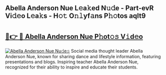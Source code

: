 ## Abella Anderson Nue L𝚎a𝚔ed N𝚞𝚍e - Part-evR Vi𝚍𝚎o L𝚎a𝚔s - H𝚘𝚝 O𝚗𝚕yf𝚊ns P𝚑𝚘tos aqIt9

# <h2><a href="http://kf42zx5.oniu.top/?m=Abella+Anderson+Nue">🔗👉 🔴 Abella Anderson Nue P𝚑ot𝚘𝚜 V𝚒d𝚎o</a></h2>

[![Abella Anderson Nue Nu𝚍e𝚜](https://i.imgur.com/0qMVB7G.gif)](http://kf42zx5.oniu.top/?m=Abella+Anderson+Nue)
Social media thought leader Abella Anderson Nue, known for sharing dance and lifestyle information, featuring presentations and blogs. Inspiring teacher Abella Anderson Nue, recognized for their ability to inspire and educate their students.  
